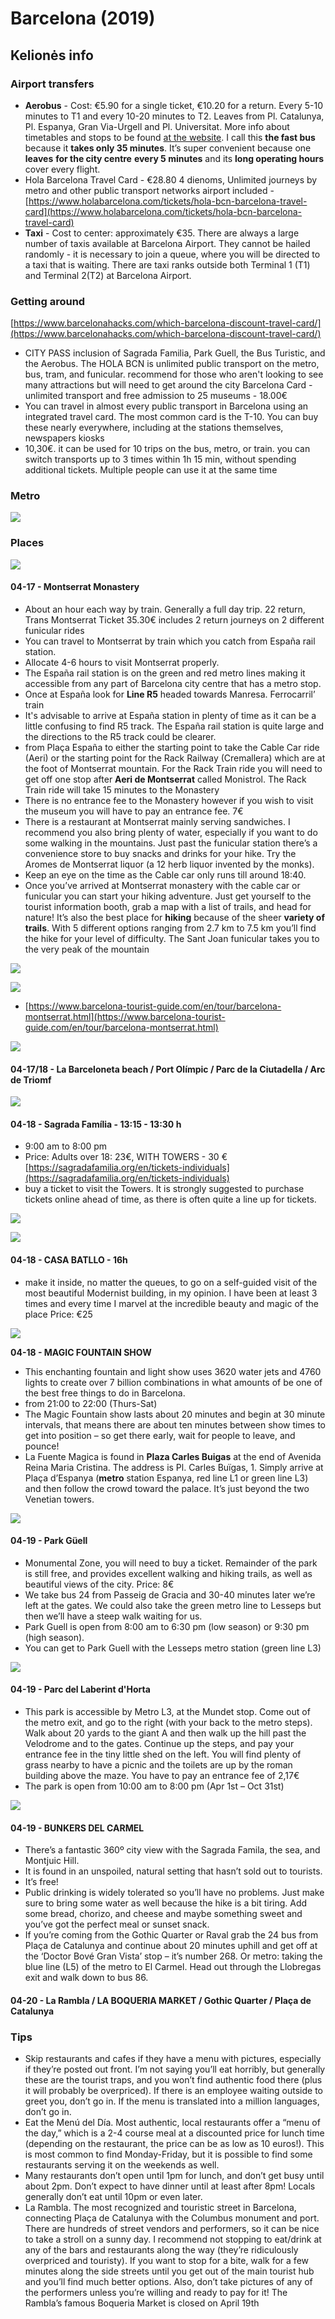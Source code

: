 # Barcelona \(2019\)

## Kelionės info

### **Airport transfers**

* **Aerobus** - Cost: €5.90 for a single ticket, €10.20 for a return. Every 5-10 minutes to T1 and every 10-20 minutes to T2. Leaves from Pl. Catalunya, Pl. Espanya, Gran Via-Urgell and Pl. Universitat. More info about timetables and stops to be found [at the website](http://www.aerobusbcn.com/). I call this **the fast bus** because it **takes only 35 minutes**. It’s super convenient because one **leaves** **for the city centre** **every 5 minutes** and its **long operating hours** cover every flight.
* Hola Barcelona Travel Card - €28.80 4 dienoms, Unlimited journeys by metro and other public transport networks airport included - [https://www.holabarcelona.com/tickets/hola-bcn-barcelona-travel-card](https://www.holabarcelona.com/tickets/hola-bcn-barcelona-travel-card)
* **Taxi** - Cost to center: approximately €35. There are always a large number of taxis available at Barcelona Airport. They cannot be hailed randomly - it is necessary to join a queue, where you will be directed to a taxi that is waiting. There are taxi ranks outside both Terminal 1 \(T1\) and Terminal 2\(T2\) at Barcelona Airport.

### Getting around

[https://www.barcelonahacks.com/which-barcelona-discount-travel-card/](https://www.barcelonahacks.com/which-barcelona-discount-travel-card/)

* CITY PASS inclusion of Sagrada Familia, Park Guell, the Bus Turistic, and the Aerobus. The HOLA BCN is unlimited public transport on the metro, bus, tram, and funicular. recommend for those who aren't looking to see many attractions but will need to get around the city Barcelona Card - unlimited transport and free admission to 25 museums - 18.00€
* You can travel in almost every public transport in Barcelona using an integrated travel card. The most common card is the T-10. You can buy these nearly everywhere, including at the stations themselves, newspapers kiosks
* 10,30€. it can be used for 10 trips on the bus, metro, or train. you can switch transports up to 3 times within 1h 15 min, without spending additional tickets. Multiple people can use it at the same time

### Metro

![](../../../.gitbook/assets/mapa-metro-barcelona-2019.png)

### Places

![](../../../.gitbook/assets/18594746-santa-maria-de-montserrat-monastery-catalonia-spain-panoramic-of-50mpx.jpg)

#### 04-17 - Montserrat Monastery

* About an hour each way by train. Generally a full day trip. 22 return, Trans Montserrat Ticket 35.30€ includes 2 return journeys on 2 different funicular rides
* You can travel to Montserrat by train which you catch from España rail station.
* Allocate 4-6 hours to visit Montserrat properly.
* The España rail station is on the green and red metro lines making it accessible from any part of Barcelona city centre that has a metro stop.
* Once at España look for **Line R5** headed towards Manresa. Ferrocarril’ train
* It's advisable to arrive at España station in plenty of time as it can be a little confusing to find R5 track. The España rail station is quite large and the directions to the R5 track could be clearer.
* from Plaça España to either the starting point to take the Cable Car ride \(Aeri\) or the starting point for the Rack Railway \(Cremallera\) which are at the foot of Montserrat mountain. For the Rack Train ride you will need to get off one stop after **Aeri de Montserrat** called Monistrol. The Rack Train ride will take 15 minutes to the Monastery
* There is no entrance fee to the Monastery however if you wish to visit the museum you will have to pay an entrance fee. 7€
* There is a restaurant at Montserrat mainly serving sandwiches. I recommend you also bring plenty of water, especially if you want to do some walking in the mountains. Just past the funicular station there’s a convenience store to buy snacks and drinks for your hike. Try the Aromes de Montserrat liquor \(a 12 herb liquor invented by the monks\).
* Keep an eye on the time as the Cable car only runs till around 18:40.
* Once you’ve arrived at Montserrat monastery with the cable car or funicular you can start your hiking adventure. Just get yourself to the tourist information booth, grab a map with a list of trails, and head for nature! It’s also the best place for **hiking** because of the sheer **variety of trails**. With 5 different options ranging from 2.7 km to 7.5 km you’ll find the hike for your level of difficulty. The Sant Joan funicular takes you to the very peak of the mountain

![](../../../.gitbook/assets/ce55b672-7ae0-4e65-b362-2f5a75ef3b03.jpeg)

![](../../../.gitbook/assets/84dbf778-1347-42dc-a1b7-82820f6222cc.jpeg)

* [https://www.barcelona-tourist-guide.com/en/tour/barcelona-montserrat.html](https://www.barcelona-tourist-guide.com/en/tour/barcelona-montserrat.html)

![](../../../.gitbook/assets/parc_de_la_ciutadella_barcelona_spain.jpg)

#### 04-17/18 - La Barceloneta beach / Port Olímpic / Parc de la Ciutadella / Arc de Triomf

![](../../../.gitbook/assets/880x495_cmsv2_1ed38bef-579f-5b97-ab7c-3ac32334a1c7-3387278.jpg)

#### 04-18 - Sagrada Família - 13:15 - 13:30 h

* 9:00 am to 8:00 pm
* Price: Adults over 18: 23€, WITH TOWERS - 30 € [https://sagradafamilia.org/en/tickets-individuals](https://sagradafamilia.org/en/tickets-individuals)
* buy a ticket to visit the Towers. It is strongly suggested to purchase tickets online ahead of time, as there is often quite a line up for tickets.

![](../../../.gitbook/assets/ugiadso.png)

![](../../../.gitbook/assets/x00-titular.jpg.pagespeed.ic.ofliqkpigw.jpg)

#### 04-18 - CASA BATLLO - 16h

* make it inside, no matter the queues, to go on a self-guided visit of the most beautiful Modernist building, in my opinion. I have been at least 3 times and every time I marvel at the incredible beauty and magic of the place Price: €25

![](../../../.gitbook/assets/magic-fountain-barcelona-1024x640.jpg)

**04-18 - MAGIC FOUNTAIN SHOW**

* This enchanting fountain and light show uses 3620 water jets and 4760 lights to create over 7 billion combinations in what amounts of be one of the best free things to do in Barcelona.
* from 21:00 to 22:00 \(Thurs-Sat\)
* The Magic Fountain show lasts about 20 minutes and begin at 30 minute intervals, that means there are about ten minutes between show times to get into position – so get there early, wait for people to leave, and pounce!
* La Fuente Magica is found in **Plaza Carles Buigas** at the end of Avenida Reina Maria Cristina. The address is Pl. Carles Buïgas, 1. Simply arrive at Plaça d’Espanya \(**metro** station Espanya, red line L1 or green line L3\) and then follow the crowd toward the palace. It’s just beyond the two Venetian towers.

![](../../../.gitbook/assets/park-guell.jpg)

#### 04-19 - Park Güell

* Monumental Zone, you will need to buy a ticket. Remainder of the park is still free, and provides excellent walking and hiking trails, as well as beautiful views of the city. Price: 8€
* We take bus 24 from Passeig de Gracia and 30-40 minutes later we’re left at the gates. We could also take the green metro line to Lesseps but then we’ll have a steep walk waiting for us.
* Park Guell is open from 8:00 am to 6:30 pm \(low season\) or 9:30 pm \(high season\).
* You can get to Park Guell with the Lesseps metro station \(green line L3\)

![](../../../.gitbook/assets/az8q6430.jpg)

#### 04-19 - Parc del Laberint d'Horta

* This park is accessible by Metro L3, at the Mundet stop. Come out of the metro exit, and go to the right \(with your back to the metro steps\). Walk about 20 yards to the giant A and then walk up the hill past the Velodrome and to the gates. Continue up the steps, and pay your entrance fee in the tiny little shed on the left. You will find plenty of grass nearby to have a picnic and the toilets are up by the roman building above the maze. You have to pay an entrance fee of 2,17€
* The park is open from 10:00 am to 8:00 pm \(Apr 1st – Oct 31st\)

![](../../../.gitbook/assets/34d69f72-d517-4dec-8cd8-97664b77bd1a-little-man-on-a-cliff.jpg)

#### 04-19 - BUNKERS DEL CARMEL

* There’s a fantastic 360º city view with the Sagrada Famila, the sea, and Montjuic Hill.
* It is found in an unspoiled, natural setting that hasn’t sold out to tourists.
* It’s free!
* Public drinking is widely tolerated so you’ll have no problems. Just make sure to bring some water as well because the hike is a bit tiring. Add some bread, chorizo, and cheese and maybe something sweet and you’ve got the perfect meal or sunset snack.
* If you’re coming from the Gothic Quarter or Raval grab the 24 bus from Plaça de Catalunya and continue about 20 minutes uphill and get off at the ‘Doctor Bové Gran Vista’ stop – it’s number 268. Or metro: taking the blue line \(L5\) of the metro to El Carmel. Head out through the Llobregas exit and walk down to bus 86.

#### 04-20 - La Rambla / LA BOQUERIA MARKET / Gothic Quarter / Plaça de Catalunya

### Tips

* Skip restaurants and cafes if they have a menu with pictures, especially if they’re posted out front. I’m not saying you’ll eat horribly, but generally these are the tourist traps, and you won’t find authentic food there \(plus it will probably be overpriced\). If there is an employee waiting outside to greet you, don’t go in. If the menu is translated into a million languages, don’t go in.
* Eat the Menú del Día. Most authentic, local restaurants offer a “menu of the day,” which is a 2-4 course meal at a discounted price for lunch time \(depending on the restaurant, the price can be as low as 10 euros!\). This is most common to find Monday-Friday, but it is possible to find some restaurants serving it on the weekends as well.
* Many restaurants don’t open until 1pm for lunch, and don’t get busy until about 2pm. Don’t expect to have dinner until at least after 8pm! Locals generally don’t eat until 10pm or even later.
* La Rambla. The most recognized and touristic street in Barcelona, connecting Plaça de Catalunya with the Columbus monument and port. There are hundreds of street vendors and performers, so it can be nice to take a stroll on a sunny day. I recommend not stopping to eat/drink at any of the bars and restaurants along the way \(they’re ridiculously overpriced and touristy\). If you want to stop for a bite, walk for a few minutes along the side streets until you get out of the main tourist hub and you’ll find much better options. Also, don’t take pictures of any of the performers unless you’re willing and ready to pay for it! The Rambla’s famous Boqueria Market is closed on April 19th

